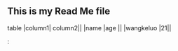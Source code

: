 ## This is my Read Me file 

table
|column1| column2||
|name   |age     ||
|wangkeluo   |21||

:




